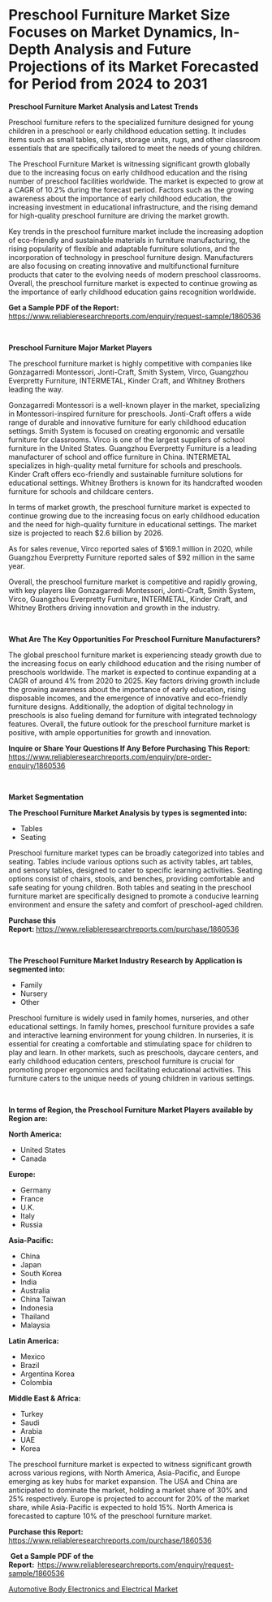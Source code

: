 <p><h1>Preschool Furniture Market Size Focuses on Market Dynamics, In-Depth Analysis and Future Projections of its Market Forecasted for Period from 2024 to 2031</h1></p><p><strong>Preschool Furniture Market Analysis and Latest Trends</strong></p>
<p><p>Preschool furniture refers to the specialized furniture designed for young children in a preschool or early childhood education setting. It includes items such as small tables, chairs, storage units, rugs, and other classroom essentials that are specifically tailored to meet the needs of young children.</p><p>The Preschool Furniture Market is witnessing significant growth globally due to the increasing focus on early childhood education and the rising number of preschool facilities worldwide. The market is expected to grow at a CAGR of 10.2% during the forecast period. Factors such as the growing awareness about the importance of early childhood education, the increasing investment in educational infrastructure, and the rising demand for high-quality preschool furniture are driving the market growth.</p><p>Key trends in the preschool furniture market include the increasing adoption of eco-friendly and sustainable materials in furniture manufacturing, the rising popularity of flexible and adaptable furniture solutions, and the incorporation of technology in preschool furniture design. Manufacturers are also focusing on creating innovative and multifunctional furniture products that cater to the evolving needs of modern preschool classrooms. Overall, the preschool furniture market is expected to continue growing as the importance of early childhood education gains recognition worldwide.</p></p>
<p><strong>Get a Sample PDF of the Report:&nbsp;</strong> <a href="https://www.reliableresearchreports.com/enquiry/request-sample/1860536">https://www.reliableresearchreports.com/enquiry/request-sample/1860536</a></p>
<p>&nbsp;</p>
<p><strong>Preschool Furniture Major Market Players</strong></p>
<p><p>The preschool furniture market is highly competitive with companies like Gonzagarredi Montessori, Jonti-Craft, Smith System, Virco, Guangzhou Everpretty Furniture, INTERMETAL, Kinder Craft, and Whitney Brothers leading the way. </p><p>Gonzagarredi Montessori is a well-known player in the market, specializing in Montessori-inspired furniture for preschools. Jonti-Craft offers a wide range of durable and innovative furniture for early childhood education settings. Smith System is focused on creating ergonomic and versatile furniture for classrooms. Virco is one of the largest suppliers of school furniture in the United States. Guangzhou Everpretty Furniture is a leading manufacturer of school and office furniture in China. INTERMETAL specializes in high-quality metal furniture for schools and preschools. Kinder Craft offers eco-friendly and sustainable furniture solutions for educational settings. Whitney Brothers is known for its handcrafted wooden furniture for schools and childcare centers.</p><p>In terms of market growth, the preschool furniture market is expected to continue growing due to the increasing focus on early childhood education and the need for high-quality furniture in educational settings. The market size is projected to reach $2.6 billion by 2026.</p><p>As for sales revenue, Virco reported sales of $169.1 million in 2020, while Guangzhou Everpretty Furniture reported sales of $92 million in the same year.</p><p>Overall, the preschool furniture market is competitive and rapidly growing, with key players like Gonzagarredi Montessori, Jonti-Craft, Smith System, Virco, Guangzhou Everpretty Furniture, INTERMETAL, Kinder Craft, and Whitney Brothers driving innovation and growth in the industry.</p></p>
<p>&nbsp;</p>
<p><strong>What Are The Key Opportunities For Preschool Furniture Manufacturers?</strong></p>
<p><p>The global preschool furniture market is experiencing steady growth due to the increasing focus on early childhood education and the rising number of preschools worldwide. The market is expected to continue expanding at a CAGR of around 4% from 2020 to 2025. Key factors driving growth include the growing awareness about the importance of early education, rising disposable incomes, and the emergence of innovative and eco-friendly furniture designs. Additionally, the adoption of digital technology in preschools is also fueling demand for furniture with integrated technology features. Overall, the future outlook for the preschool furniture market is positive, with ample opportunities for growth and innovation.</p></p>
<p><strong>Inquire or Share Your Questions If Any Before Purchasing This Report:</strong> <a href="https://www.reliableresearchreports.com/enquiry/pre-order-enquiry/1860536">https://www.reliableresearchreports.com/enquiry/pre-order-enquiry/1860536</a></p>
<p>&nbsp;</p>
<p><strong>Market Segmentation</strong></p>
<p><strong>The Preschool Furniture Market Analysis by types is segmented into:</strong></p>
<p><ul><li>Tables</li><li>Seating</li></ul></p>
<p><p>Preschool furniture market types can be broadly categorized into tables and seating. Tables include various options such as activity tables, art tables, and sensory tables, designed to cater to specific learning activities. Seating options consist of chairs, stools, and benches, providing comfortable and safe seating for young children. Both tables and seating in the preschool furniture market are specifically designed to promote a conducive learning environment and ensure the safety and comfort of preschool-aged children.</p></p>
<p><strong>Purchase this Report:&nbsp;</strong><a href="https://www.reliableresearchreports.com/purchase/1860536">https://www.reliableresearchreports.com/purchase/1860536</a></p>
<p>&nbsp;</p>
<p><strong>The Preschool Furniture Market Industry Research by Application is segmented into:</strong></p>
<p><ul><li>Family</li><li>Nursery</li><li>Other</li></ul></p>
<p><p>Preschool furniture is widely used in family homes, nurseries, and other educational settings. In family homes, preschool furniture provides a safe and interactive learning environment for young children. In nurseries, it is essential for creating a comfortable and stimulating space for children to play and learn. In other markets, such as preschools, daycare centers, and early childhood education centers, preschool furniture is crucial for promoting proper ergonomics and facilitating educational activities. This furniture caters to the unique needs of young children in various settings.</p></p>
<p>&nbsp;</p>
<p><strong>In terms of Region, the Preschool Furniture Market Players available by Region are:</strong></p>
<p>
    <p> <strong> North America: </strong>
        <ul>
            <li>United States</li>
            <li>Canada</li>
        </ul>
        </p> 
    <p> <strong> Europe: </strong>
        <ul>
            <li>Germany</li>
            <li>France</li>
            <li>U.K.</li>
            <li>Italy</li>
            <li>Russia</li>
        </ul>
        </p> 
    <p> <strong> Asia-Pacific: </strong>
        <ul>
            <li>China</li>
            <li>Japan</li>
            <li>South Korea</li>
            <li>India</li>
            <li>Australia</li>
            <li>China Taiwan</li>
            <li>Indonesia</li>
            <li>Thailand</li>
            <li>Malaysia</li>
        </ul>
        </p> 
    <p> <strong> Latin America: </strong>
        <ul>
            <li>Mexico</li>
            <li>Brazil</li>
            <li>Argentina Korea</li>
            <li>Colombia</li>
        </ul>
        </p> 
    <p> <strong> Middle East & Africa: </strong>
        <ul>
            <li>Turkey</li>
            <li>Saudi</li>
            <li>Arabia</li>
            <li>UAE</li>
            <li>Korea</li>
        </ul>
    </p>
    </p>
<p><p>The preschool furniture market is expected to witness significant growth across various regions, with North America, Asia-Pacific, and Europe emerging as key hubs for market expansion. The USA and China are anticipated to dominate the market, holding a market share of 30% and 25% respectively. Europe is projected to account for 20% of the market share, while Asia-Pacific is expected to hold 15%. North America is forecasted to capture 10% of the preschool furniture market.</p></p>
<p><strong>Purchase this Report: </strong><a href="https://www.reliableresearchreports.com/purchase/1860536">https://www.reliableresearchreports.com/purchase/1860536</a></p>
<p>&nbsp;<strong>Get a Sample PDF of the Report:&nbsp;&nbsp;</strong><a href="https://www.reliableresearchreports.com/enquiry/request-sample/1860536">https://www.reliableresearchreports.com/enquiry/request-sample/1860536</a></p>
<p><strong></strong></p>
<p><p><a href="https://faithful-glue-af3.notion.site/Insights-into-Automotive-Body-Electronics-and-Electrical-Market-Size-Analysing-Market-Share-Trends-22ba25e36d0c46c38e95cb4ca43352dd">Automotive Body Electronics and Electrical Market</a></p></p>